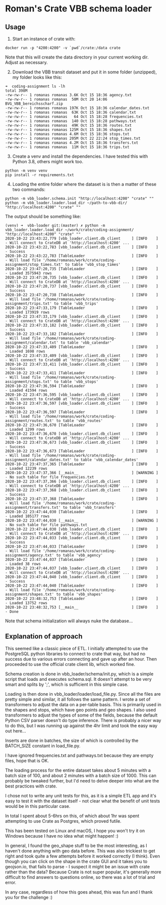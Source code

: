 # Roman's Crate VBB schema loader

## Usage

1. Start an instance of crate with:

```
docker run -p "4200:4200" -v `pwd`/crate:/data crate
```

Note that this will create the data directory in your current working dir. Adjust as necessary.
 
2. Download the VBB transit dataset and put it in some folder (unzipped), my folder looks like this:

```
➜  coding-assignment ls -lh
total 398M
-rw-rw-r-- 1 romanas romanas 3.6K Oct 15 18:36 agency.txt
-rw-rw-r-- 1 romanas romanas  50M Oct 20 14:06 BVG_VBB_bereichsscharf.zip
-rw-rw-r-- 1 romanas romanas 197K Oct 15 18:36 calendar_dates.txt
-rw-rw-r-- 1 romanas romanas  63K Oct 15 18:36 calendar.txt
-rw-rw-r-- 1 romanas romanas   64 Oct 15 18:28 frequencies.txt
-rw-rw-r-- 1 romanas romanas  140 Oct 15 18:28 pathways.txt
-rw-rw-r-- 1 romanas romanas  49K Oct 15 18:36 routes.txt
-rw-rw-r-- 1 romanas romanas 125M Oct 15 18:36 shapes.txt
-rw-rw-r-- 1 romanas romanas 4.6M Oct 15 18:36 stops.txt
-rw-rw-r-- 1 romanas romanas 205M Oct 22 22:24 stop_times.txt
-rw-rw-r-- 1 romanas romanas 4.2M Oct 15 18:36 transfers.txt
-rw-rw-r-- 1 romanas romanas  11M Oct 15 18:36 trips.txt
```

3. Create a venv and install the dependencies. I have tested this with Python 3.8, others might work too.

```
python -m venv venv
pip install -r requirements.txt
```

4. Loading the entire folder where the dataset is is then a matter of these two commands:

```
python -m vbb_loader.schema.init "http://localhost:4200" "crate" ""
python -m vbb_loader.loader.load_dir ~/path-to-vbb-dir/ "http://localhost:4200" "crate" ""
```
    
The output should be something like:

```    
(venv) ➜  vbb-loader git:(master) ✗ python -m vbb_loader.loader.load_dir ~/work/crate/coding-assignment/ "http://localhost:4200" "crate" ""
2020-10-22 23:43:22,779 [vbb_loader.client.db_client     ] [INFO    ] - Will connect to CrateDB at 'http://localhost:4200' ...
2020-10-22 23:43:22,783 [vbb_loader.client.db_client     ] [INFO    ] - Success
2020-10-22 23:43:22,783 [TableLoader                     ] [INFO    ] - Will load file '/home/romanas/work/crate/coding-assignment/stop_times.txt' to table 'vbb_stop_times'
2020-10-22 23:47:20,735 [TableLoader                     ] [INFO    ] - Loaded 3575943 rows
2020-10-22 23:47:20,735 [vbb_loader.client.db_client     ] [INFO    ] - Will connect to CrateDB at 'http://localhost:4200' ...
2020-10-22 23:47:20,737 [vbb_loader.client.db_client     ] [INFO    ] - Success
2020-10-22 23:47:20,738 [TableLoader                     ] [INFO    ] - Will load file '/home/romanas/work/crate/coding-assignment/trips.txt' to table 'vbb_trips'
2020-10-22 23:47:33,179 [TableLoader                     ] [INFO    ] - Loaded 173919 rows
2020-10-22 23:47:33,179 [vbb_loader.client.db_client     ] [INFO    ] - Will connect to CrateDB at 'http://localhost:4200' ...
2020-10-22 23:47:33,182 [vbb_loader.client.db_client     ] [INFO    ] - Success
2020-10-22 23:47:33,182 [TableLoader                     ] [INFO    ] - Will load file '/home/romanas/work/crate/coding-assignment/calendar.txt' to table 'vbb_calendar'
2020-10-22 23:47:33,409 [TableLoader                     ] [INFO    ] - Loaded 1698 rows
2020-10-22 23:47:33,409 [vbb_loader.client.db_client     ] [INFO    ] - Will connect to CrateDB at 'http://localhost:4200' ...
2020-10-22 23:47:33,411 [vbb_loader.client.db_client     ] [INFO    ] - Success
2020-10-22 23:47:33,411 [TableLoader                     ] [INFO    ] - Will load file '/home/romanas/work/crate/coding-assignment/stops.txt' to table 'vbb_stops'
2020-10-22 23:47:36,594 [TableLoader                     ] [INFO    ] - Loaded 41594 rows
2020-10-22 23:47:36,595 [vbb_loader.client.db_client     ] [INFO    ] - Will connect to CrateDB at 'http://localhost:4200' ...
2020-10-22 23:47:36,597 [vbb_loader.client.db_client     ] [INFO    ] - Success
2020-10-22 23:47:36,597 [TableLoader                     ] [INFO    ] - Will load file '/home/romanas/work/crate/coding-assignment/routes.txt' to table 'vbb_routes'
2020-10-22 23:47:36,670 [TableLoader                     ] [INFO    ] - Loaded 1299 rows
2020-10-22 23:47:36,670 [vbb_loader.client.db_client     ] [INFO    ] - Will connect to CrateDB at 'http://localhost:4200' ...
2020-10-22 23:47:36,673 [vbb_loader.client.db_client     ] [INFO    ] - Success
2020-10-22 23:47:36,673 [TableLoader                     ] [INFO    ] - Will load file '/home/romanas/work/crate/coding-assignment/calendar_dates.txt' to table 'vbb_calendar_dates'
2020-10-22 23:47:37,365 [TableLoader                     ] [INFO    ] - Loaded 12239 rows
2020-10-22 23:47:37,366 [__main__                        ] [WARNING ] - No such table for file frequencies.txt
2020-10-22 23:47:37,366 [vbb_loader.client.db_client     ] [INFO    ] - Will connect to CrateDB at 'http://localhost:4200' ...
2020-10-22 23:47:37,368 [vbb_loader.client.db_client     ] [INFO    ] - Success
2020-10-22 23:47:37,368 [TableLoader                     ] [INFO    ] - Will load file '/home/romanas/work/crate/coding-assignment/transfers.txt' to table 'vbb_transfers'
2020-10-22 23:47:44,030 [TableLoader                     ] [INFO    ] - Loaded 105177 rows
2020-10-22 23:47:44,030 [__main__                        ] [WARNING ] - No such table for file pathways.txt
2020-10-22 23:47:44,030 [vbb_loader.client.db_client     ] [INFO    ] - Will connect to CrateDB at 'http://localhost:4200' ...
2020-10-22 23:47:44,033 [vbb_loader.client.db_client     ] [INFO    ] - Success
2020-10-22 23:47:44,033 [TableLoader                     ] [INFO    ] - Will load file '/home/romanas/work/crate/coding-assignment/agency.txt' to table 'vbb_agency'
2020-10-22 23:47:44,037 [TableLoader                     ] [INFO    ] - Loaded 38 rows
2020-10-22 23:47:44,037 [vbb_loader.client.db_client     ] [INFO    ] - Will connect to CrateDB at 'http://localhost:4200' ...
2020-10-22 23:47:44,040 [vbb_loader.client.db_client     ] [INFO    ] - Success
2020-10-22 23:47:44,040 [TableLoader                     ] [INFO    ] - Will load file '/home/romanas/work/crate/coding-assignment/shapes.txt' to table 'vbb_shapes'
2020-10-22 23:48:32,753 [TableLoader                     ] [INFO    ] - Loaded 13752 rows
2020-10-22 23:48:32,753 [__main__                        ] [INFO    ] - Done
```
    
Note that schema initialization will always nuke the database...

## Explanation of approach

This seemed like a classic piece of ETL. I initially attempted to use the PostgreSQL python libraries
to connect to crate that way, but had no success due to various errors connecting and gave up after an hour.
Then proceeded to use the official crate client lib, which worked fine. 

Schema creation is done in vbb_loader/schema/init.py, which is a simple script that loads and executes schema.sql. 
It doesn't attempt to be very smart and splits by ';', which is sufficient in this simple case.

Loading is then done in vbb_loader/loader/load_file.py. Since all the files are pretty simple and similar, it all follows the same pattern. 
I wrote a set of transformers to adjust the data on a per-table basis. This is primarily used in the shapes and stops, which have geo points and geo shapes. 
I also used transformers to adjust the types of some of the fields, because the default Python CSV parser doesn't do type inference. 
There is probably a nicer way to do this, but I was running up against the 4hr limit and took the easy way out here...

Inserts are done in batches, the size of which is controlled by the BATCH_SIZE constant in load_file.py.

I have ignored frequencies.txt and pathways.txt because they are empty files, hope that is OK. 

The loading process for the entire dataset takes about 5 minutes with a batch size of 100, and about 2 minutes with a batch size of 1000. 
This can probably be tweaked further, but I'd need to delve deeper into what are the best practices with crate.

I chose not to write any unit tests for this, as it is a simple ETL app and it's easy to test it with the dataset itself - 
not clear what the benefit of unit tests would be in this particular case. 

In total I spent about 5-6hrs on this, of which about 1hr was spent attempting to use Crate as Postgres, which proved futile. 

This has been tested on Linux and macOS, I hope you won't try it on Windows because I have no idea what might happen! :)

In general, I found the geo_shape stuff to be the most interesting, as I haven't done anything with geo data before. 
This was also trickiest to get right and took quite a few attempts before it worked correctly (I think). 
Even though you can click on the shape in the crate GUI and it takes you to geojson.io, that fails to parse - I suspect it might be an issue with crate rather than the data?
Because Crate is not super popular, it's generally more difficult to find answers to questions online, so there was a lot of trial and error.

In any case, regardless of how this goes ahead, this was fun and I thank you for the challenge :)
